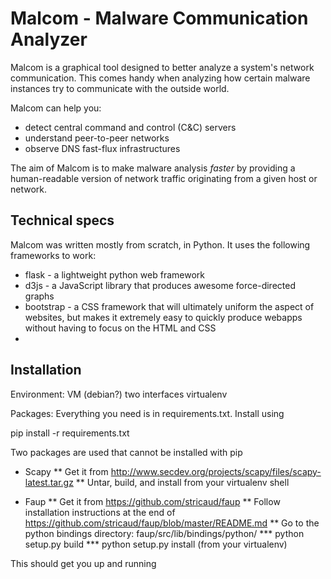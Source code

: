 Malcom - Malware Communication Analyzer
=======================================

Malcom is a graphical tool designed to better analyze a system's network communication. This comes handy when analyzing how certain malware instances try to communicate with the outside world. 

Malcom can help you: 

* detect central command and control (C&C) servers
* understand peer-to-peer networks
* observe DNS fast-flux infrastructures

The aim of Malcom is to make malware analysis *faster* by providing a human-readable version of network traffic originating from a given host or network.


Technical specs
---------------

Malcom was written mostly from scratch, in Python. It uses the following frameworks to work: 

* flask - a lightweight python web framework
* d3js - a JavaScript library that produces awesome force-directed graphs
* bootstrap - a CSS framework that will ultimately uniform the aspect of websites, but makes it extremely easy to quickly produce webapps without having to focus on the HTML and CSS
* 



Installation
------------

Environment:
VM (debian?)
two interfaces
virtualenv

Packages:
Everything you need is in requirements.txt. Install using 

pip install -r requirements.txt

Two packages are used that cannot be installed with pip

* Scapy 
** Get it from http://www.secdev.org/projects/scapy/files/scapy-latest.tar.gz
** Untar, build, and install from your virtualenv shell

* Faup
** Get it from https://github.com/stricaud/faup
** Follow installation instructions at the end of https://github.com/stricaud/faup/blob/master/README.md
** Go to the python bindings directory: faup/src/lib/bindings/python/
*** python setup.py build
*** python setup.py install (from your virtualenv)

This should get you up and running